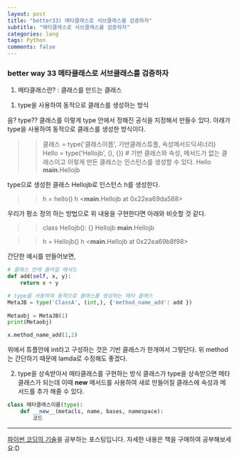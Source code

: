 ```yaml
---
layout: post  
title: "better33) 메타클래스로 서브클래스를 검증하자"  
subtitle: "메타클래스로 서브클래스를 검증하자"
categories: lang      
tags: Python    
comments: false  
---
```


### better way 33 메타클래스로 서브클래스를 검증하자


1. 메타클래스란?
: 클래스를 만드는 클래스

1) type을 사용하여 동적으로 클래스를 생성하는 방식

음? type??
클래스를 이렇게 type 안에서 정해진 공식을 지정해서 만들수 있다.
아래가 type을 사용하여 동적으로 클래스를 생성한 방식이다.

>> 클래스 = type('클래스이름', 기반클래스튜플, 속성메서드딕셔너리)
>> Hello = type('Hellojb', (), {})  # 기반 클래스와 속성, 메서드가 없는 클래스이고 이렇게 만든 클래스는 인스턴스를 생성할 수 있다.
>> Hello
__main__.Hellojb

type으로 생성한 클래스 Hellojb로 인스턴스 h를 생성한다.
>> h = hello()
>> h
<__main__.Hellojb at 0x22ea69da588>

우리가 평소 정의 하는 방법으로 위 내용을 구현한다면 아래와 비슷할 것 같다.
>> class Hellojb(): {}
>> Hellojb
__main__.Hellojb

>> h = Hellojb()
>> h
<__main__.Hellojb at 0x22ea69b8f98>

간단한 예시를 만들어보면,
```python
# 클래스 안에 들어갈 메서드
def add(self, x, y):
    return x + y

# type을 사용하여 동적으로 클래스를 생성하는 메타 클래스
MetaJB = type('ClassA', (int,), {'method_name_add': add })
 
Metaobj = MetaJB(1)
print(Metaobj)  

x.method_name_add(1,2)
```
위에서 튜플안에 int라고 구성하는 것은 기반 클래스가 한개여서 그렇단다.
위 method는 간단하기 때문에 lamda로 수정해도 좋겠다.

2) type을 상속받아서 메타클래스를 구현하는 방식
클래스가 type을 상속받으면 메타클래스가 되는데 이때 __new__ 메서드를 사용하여 새로 만들어질 클래스에 속성과 메서드를 추가 해줄 수 있다.

```python
class 메타클래스이름(type):
    def __new__(metacls, name, bases, namespace):
        코드
```





---
[파이썬 코딩의 기술](http://www.gilbut.co.kr/book/bookView.aspx?bookcode=BN001430&page=1&TF=T)을 공부하는 포스팅입니다.
자세한 내용은 책을 구매하여 공부해보세요:D
